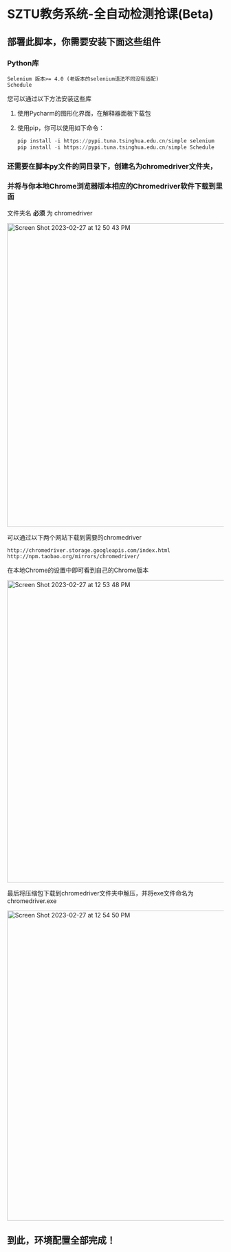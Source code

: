 # SZTU教务系统-全自动检测抢课(Beta)

## 部署此脚本，你需要安装下面这些组件

### Python库

```
Selenium 版本>= 4.0 (老版本的selenium语法不同没有适配)
Schedule
```

您可以通过以下方法安装这些库

1. 使用Pycharm的图形化界面，在解释器面板下载包

2. 使用pip，你可以使用如下命令：

   ```python
   pip install -i https://pypi.tuna.tsinghua.edu.cn/simple selenium
   pip install -i https://pypi.tuna.tsinghua.edu.cn/simple Schedule
   ```

### 还需要在脚本py文件的同目录下，创建名为chromedriver文件夹，

### 并将与你本地Chrome浏览器版本相应的Chromedriver软件下载到里面

文件夹名 **必须** 为 chromedriver

<img width="706" alt="Screen Shot 2023-02-27 at 12 50 43 PM" src="https://user-images.githubusercontent.com/49088507/221478988-979caa5c-eeda-48ef-83a3-1a72297275c5.png">


可以通过以下两个网站下载到需要的chromedriver

```
http://chromedriver.storage.googleapis.com/index.html
http://npm.taobao.org/mirrors/chromedriver/
```

在本地Chrome的设置中即可看到自己的Chrome版本

<img width="703" alt="Screen Shot 2023-02-27 at 12 53 48 PM" src="https://user-images.githubusercontent.com/49088507/221479012-8de12655-fa2d-466b-8b48-b24a0c41e084.png">


最后将压缩包下载到chromedriver文件夹中解压，并将exe文件命名为chromedriver.exe

<img width="721" alt="Screen Shot 2023-02-27 at 12 54 50 PM" src="https://user-images.githubusercontent.com/49088507/221479038-9317741b-e295-4424-a5a6-05431b940fb7.png">


## 到此，环境配置全部完成！
